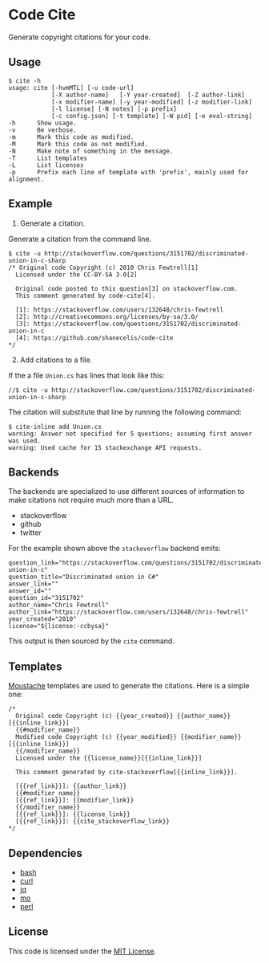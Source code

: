 # Code Cite

Generate copyright citations for your code.

Usage
-----

    $ cite -h
    usage: cite [-hvmMTL] [-u code-url]
                [-X author-name]   [-Y year-created]  [-Z author-link]
                [-x modifier-name] [-y year-modified] [-z modifier-link]
                [-l license] [-N notes] [-p prefix]
                [-c config.json] [-t template] [-W pid] [-e eval-string]
    -h      Show usage.
    -v      Be verbose.
    -m      Mark this code as modified.
    -M      Mark this code as not modified.
    -N      Make note of something in the message. 
    -T      List templates
    -L      List licenses
    -p      Prefix each line of template with 'prefix', mainly used for alignment.

Example
-------

1. Generate a citation.

Generate a citation from the command line.

    $ cite -u http://stackoverflow.com/questions/3151702/discriminated-union-in-c-sharp
    /* Original code Copyright (c) 2010 Chris Fewtrell[1]
      Licensed under the CC-BY-SA 3.0[2]
      
      Original code posted to this question[3] on stackoverflow.com.
      This comment generated by code-cite[4].
      
      [1]: https://stackoverflow.com/users/132648/chris-fewtrell
      [2]: http://creativecommons.org/licenses/by-sa/3.0/
      [3]: https://stackoverflow.com/questions/3151702/discriminated-union-in-c
      [4]: https://github.com/shanecelis/code-cite
    */
    

2. Add citations to a file.

If the a file `Union.cs` has lines that look like this:

    //$ cite -u http://stackoverflow.com/questions/3151702/discriminated-union-in-c-sharp

The citation will substitute that line by running the following command:

    $ cite-inline add Union.cs
    warning: Answer not specified for 5 questions; assuming first answer was used.
    warning: Used cache for 15 stackexchange API requests.

Backends
---------

The backends are specialized to use different sources of information to make citations 
not require much more than a URL.

- stackoverflow
- github
- twitter

For the example shown above the `stackoverflow` backend emits:

    question_link="https://stackoverflow.com/questions/3151702/discriminated-union-in-c"
    question_title="Discriminated union in C#"
    answer_link=""
    answer_id=""
    question_id="3151702"
    author_name="Chris Fewtrell"
    author_link="https://stackoverflow.com/users/132648/chris-fewtrell"
    year_created="2010"
    license="${license:-ccbysa}"
    
This output is then sourced by the `cite` command.

Templates
----------

[Moustache](https://mustache.github.io) templates are used to generate the citations.  Here is a simple one:

    /* 
      Original code Copyright (c) {{year_created}} {{author_name}}[{{inline_link}}]
      {{#modifier_name}}
      Modified code Copyright (c) {{year_modified}} {{modifier_name}}[{{inline_link}}]
      {{/modifier_name}}
      Licensed under the {{license_name}}[{{inline_link}}]

      This comment generated by cite-stackoverflow[{{inline_link}}].

      [{{ref_link}}]: {{author_link}}
      {{#modifier_name}}
      [{{ref_link}}]: {{modifier_link}}
      {{/modifier_name}}
      [{{ref_link}}]: {{license_link}}
      [{{ref_link}}]: {{cite_stackoverflow_link}}
    */


Dependencies
------------
- [bash](https://www.gnu.org/software/bash/)
- [curl](https://curl.haxx.se)
- [jq](https://stedolan.github.io/jq/)
- [mo](https://github.com/tests-always-included/mo)
- [perl](https://www.perl.org)

License
--------

This code is licensed under the [MIT License](https://opensource.org/licenses/MIT).
